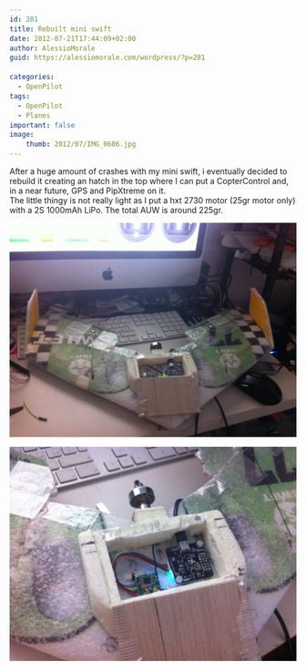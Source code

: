 ```yaml
---
id: 281
title: Rebuilt mini swift
date: 2012-07-21T17:44:09+02:00
author: AlessioMorale
guid: https://alessiomorale.com/wordpress/?p=281

categories:
  - OpenPilot
tags:
  - OpenPilot
  - Planes
important: false
image:
    thumb: 2012/07/IMG_0606.jpg
---
```


After a huge amount of crashes with my mini swift, i eventually decided to rebuild it creating an hatch in the top where I can put a CopterControl and, in a near future, GPS and PipXtreme on it.  
The little thingy is not really light as I put a hxt 2730 motor (25gr motor only) with a 2S 1000mAh LiPo. The total AUW is around 225gr.

![](/images/2012/07/IMG_0606.jpg)

![](/images/2012/07/IMG_0607.jpg)
